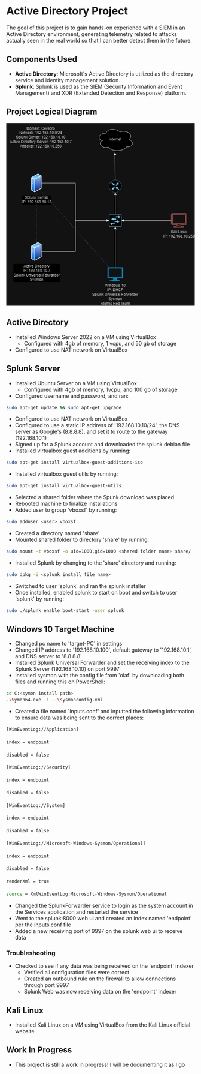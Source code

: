# Active Directory Project

The goal of this project is to gain hands-on experience with a SIEM in an Active Directory environment, generating telemetry related to attacks actually seen in the real world so that I can better detect them in the future.

## Components Used

- **Active Directory**: Microsoft's Active Directory is utilized as the directory service and identity management solution.
- **Splunk**: Splunk is used as the SIEM (Security Information and Event Management) and XDR (Extended Detection and Response) platform.

## Project Logical Diagram

![Project Logical Diagram](https://github.com/EthanDann/Active-Directory-Project/blob/main/Active_Directory_Project.drawio.png?raw=true)

## Active Directory

- Installed Windows Server 2022 on a VM using VirtualBox
  - Configured with 4gb of memory, 1 vcpu, and 50 gb of storage
- Configured to use NAT network on VirtualBox 

## Splunk Server

- Installed Ubuntu Server on a VM using VirtualBox
  - Configured with 4gb of memory, 1vcpu, and 100 gb of storage
- Configured username and password, and ran:
```bash
sudo apt-get update && sudo apt-get upgrade
```

- Configured to use NAT network on VirtualBox
- Configured to use a static IP address of '192.168.10.10/24', the DNS server as Google's (8.8.8.8), and set it to route to the gateway (192.168.10.1)
- Signed up for a Splunk account and downloaded the splunk debian file
- Installed virtualbox guest additions by running:
```bash
sudo apt-get install virtualbox-guest-additions-iso
```
- Installed virtualbox guest utils by running:
```bash
sudo apt-get install virtualbox-guest-utils
```
- Selected a shared folder where the Spunk download was placed
- Rebooted machine to finalize installations
- Added user to group 'vboxsf' by running:
```bash
sudo adduser <user> vboxsf
```
- Created a directory named 'share'
- Mounted shared folder to directory 'share' by running:
```bash
sudo mount -t vboxsf -o uid=1000,gid=1000 <shared folder name> share/
```
- Installed Splunk by changing to the 'share' directory and running:
```bash
sudo dpkg -i <splunk install file name>
```
- Switched to user 'splunk' and ran the splunk installer
- Once installed, enabled splunk to start on boot and switch to user 'splunk' by running:
```bash
sudo ./splunk enable boot-start -user splunk
```

## Windows 10 Target Machine

- Changed pc name to 'target-PC' in settings
- Changed IP address to '192.168.10.100', default gateway to '192.168.10.1', and DNS server to '8.8.8.8'
- Installed Splunk Universal Forwarder and set the receiving index to the Splunk Server (192.168.10.10) on port 9997
- Installed sysmon with the config file from 'olaf' by downloading both files and running this on PowerShell:
```bash
cd C:<symon install path>
.\Symon64.exe -i ..\sysmonconfig.xml
```
- Created a file named 'inputs.conf' and inputted the following information to ensure data was being sent to the correct places:
```bash
[WinEventLog://Application]

index = endpoint

disabled = false

[WinEventLog://Security]

index = endpoint

disabled = false

[WinEventLog://System]

index = endpoint

disabled = false

[WinEventLog://Microsoft-Windows-Sysmon/Operational]

index = endpoint

disabled = false

renderXml = true

source = XmlWinEventLog:Microsoft-Windows-Sysmon/Operational
``` 
- Changed the SplunkForwarder service to login as the system account in the Services application and restarted the service
- Went to the splunk:8000 web ui and created an index named 'endpoint' per the inputs.conf file
- Added a new receiving port of 9997 on the splunk web ui to receive data
### Troubleshooting
- Checked to see if any data was being received on the 'endpoint' indexer
  - Verified all configuration files were correct
  - Created an outbound rule on the firewall to allow connections through port 9997
  - Splunk Web was now receiving data on the 'endpoint' indexer    

## Kali Linux

- Installed Kali Linux on a VM using VirtualBox from the Kali Linux official website

## Work In Progress

- This project is still a work in progress! I will be documenting it as I go
